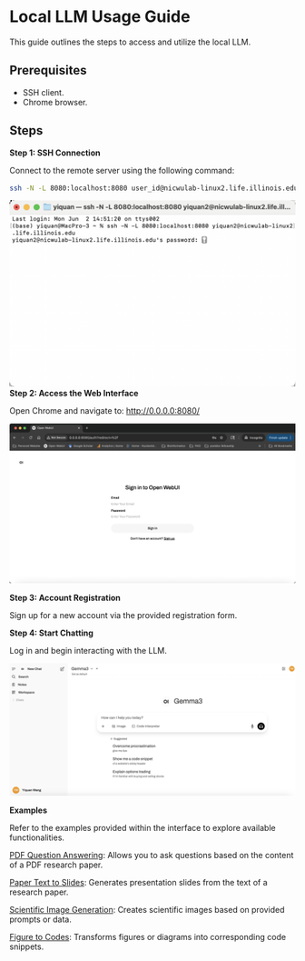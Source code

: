 # Local LLM Usage Guide

This guide outlines the steps to access and utilize the local LLM.

## Prerequisites

*   SSH client.
*   Chrome browser.

## Steps

**Step 1: SSH Connection**

Connect to the remote server using the following command:

```bash
ssh -N -L 8080:localhost:8080 user_id@nicwulab-linux2.life.illinois.edu
```
![SSH Connection](./ssh_connect.png)
**Step 2: Access the Web Interface**

Open Chrome and navigate to: http://0.0.0.0:8080/

![Web Interface](./sign_up.png)

**Step 3: Account Registration**

Sign up for a new account via the provided registration form.

**Step 4: Start Chatting**

Log in and begin interacting with the LLM. 

![Chat Interface](./chat_interface.png)

**Examples**

Refer to the examples provided within the interface to explore available functionalities.

[PDF Question Answering](./Paper%20PDF%20Q&A.pdf): Allows you to ask questions based on the content of a PDF research paper.

[Paper Text to Slides](./Paper%20Text%20to%20Slides.pdf): Generates presentation slides from the text of a research paper.

[Scientific Image Generation](./Scientific%20Image%20Generation.pdf): Creates scientific images based on provided prompts or data.

[Figure to Codes](./Figure%20to%20Codes.pdf): Transforms figures or diagrams into corresponding code snippets.
